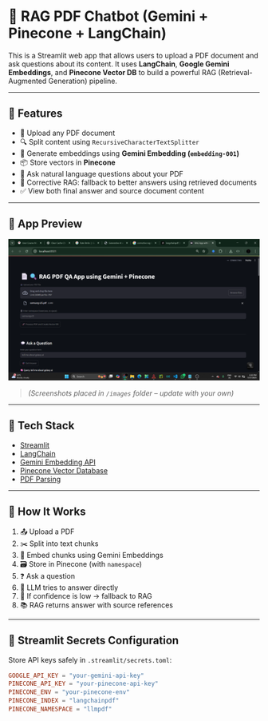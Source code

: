 # 🤖 RAG PDF Chatbot (Gemini + Pinecone + LangChain)

This is a Streamlit web app that allows users to upload a PDF document and ask questions about its content. It uses **LangChain**, **Google Gemini Embeddings**, and **Pinecone Vector DB** to build a powerful RAG (Retrieval-Augmented Generation) pipeline.

---

## 🚀 Features

- 📄 Upload any PDF document
- 🔍 Split content using `RecursiveCharacterTextSplitter`
- 🧠 Generate embeddings using **Gemini Embedding (`embedding-001`)**
- 📦 Store vectors in **Pinecone**
- 🎯 Ask natural language questions about your PDF
- 🔁 Corrective RAG: fallback to better answers using retrieved documents
- ✅ View both final answer and source document content

---

## 📸 App Preview

![App_UI](images/app_UI.png)

> *(Screenshots placed in `/images` folder – update with your own)*

---

## 🧰 Tech Stack

- [Streamlit](https://streamlit.io/)
- [LangChain](https://python.langchain.com/)
- [Gemini Embedding API](https://ai.google.dev/)
- [Pinecone Vector Database](https://www.pinecone.io/)
- [PDF Parsing](https://python.langchain.com/docs/modules/data_connection/document_loaders/pdf)

---

## 🧪 How It Works

1. 📤 Upload a PDF
2. ✂️ Split into text chunks
3. 🧠 Embed chunks using Gemini Embeddings
4. 🗃️ Store in Pinecone (with `namespace`)
5. ❓ Ask a question
6. 🤖 LLM tries to answer directly
7. 🛟 If confidence is low → fallback to RAG
8. 📚 RAG returns answer with source references

---

## 🔐 Streamlit Secrets Configuration

Store API keys safely in `.streamlit/secrets.toml`:

```toml
GOOGLE_API_KEY = "your-gemini-api-key"
PINECONE_API_KEY = "your-pinecone-api-key"
PINECONE_ENV = "your-pinecone-env"
PINECONE_INDEX = "langchainpdf"
PINECONE_NAMESPACE = "llmpdf"
